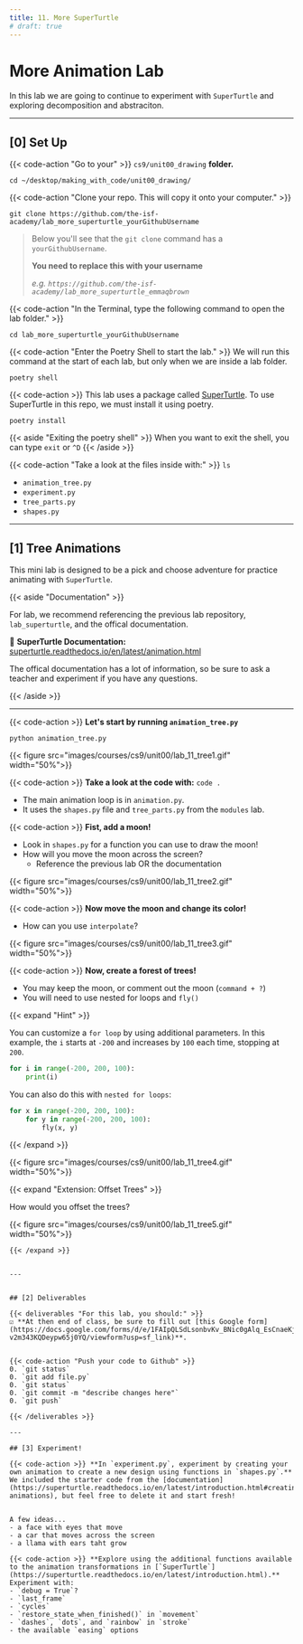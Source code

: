 ```yaml
---
title: 11. More SuperTurtle
# draft: true
---
```


# More Animation Lab

In this lab we are going to continue to experiment with `SuperTurtle` and exploring decomposition and abstraciton.

---


## [0] Set Up



{{< code-action "Go to your" >}} `cs9/unit00_drawing` **folder.**

```shell
cd ~/desktop/making_with_code/unit00_drawing/
```

{{< code-action "Clone your repo. This will copy it onto your computer." >}}  
```shell
git clone https://github.com/the-isf-academy/lab_more_superturtle_yourGithubUsername
```
> Below you'll see that the `git clone` command has a `yourGithubUsername`. 
>
> **You need to replace this with your username**
>
> *e.g. `https://github.com/the-isf-academy/lab_more_superturtle_emmaqbrown`*




{{< code-action "In the Terminal, type the following command to open the lab folder." >}}
```shell
cd lab_more_superturtle_yourGithubUsername
```


{{< code-action "Enter the Poetry Shell to start the lab." >}} We will run this command at the start of each lab, but only when we are inside a lab folder.
```shell
poetry shell
```

{{< code-action >}} This lab uses a package called [SuperTurtle](https://github.com/cproctor/superturtle). To use SuperTurtle in this repo, we must install it using poetry. 
```shell
poetry install
```

{{< aside "Exiting the poetry shell" >}}
When you want to exit the shell, you can type `exit` or `^D`
{{< /aside >}}


{{< code-action "Take a look at the files inside with:" >}} `ls`
- `animation_tree.py`
- `experiment.py`
- `tree_parts.py`
- `shapes.py`



---


## [1] Tree Animations


This mini lab is designed to be a pick and choose adventure for practice animating with `SuperTurtle`.

{{< aside "Documentation" >}}  

For lab, we recommend referencing the previous lab repository, `lab_superturtle`, and the offical documentation. 

📖 **SuperTurtle Documentation:** [superturtle.readthedocs.io/en/latest/animation.html](https://superturtle.readthedocs.io/en/latest/animation.html)

The offical documentation has a lot of information, so be sure to ask a teacher and experiment if you have any questions.

{{< /aside >}}


---

{{< code-action >}} **Let's start by running `animation_tree.py`**
```shell
python animation_tree.py
```

{{< figure src="images/courses/cs9/unit00/lab_11_tree1.gif" width="50%">}}

{{< code-action >}} **Take a look at the code with:** `code .`
- The main animation loop is in `animation.py`. 
- It uses the `shapes.py` file and `tree_parts.py` from the `modules` lab.


{{< code-action >}} **Fist, add a moon!** 
- Look in `shapes.py` for a function you can use to draw the moon!
- How will you move the moon across the screen? 
    - Reference the previous lab OR the documentation

{{< figure src="images/courses/cs9/unit00/lab_11_tree2.gif" width="50%">}}

{{< code-action >}} **Now move the moon and change its color!** 
- How can you use `interpolate`? 

{{< figure src="images/courses/cs9/unit00/lab_11_tree3.gif" width="50%">}}

{{< code-action >}} **Now, create a forest of trees!** 
- You may keep the moon, or comment out the moon (`command + ?`)
- You will need to use nested for loops and `fly()`

{{< expand "Hint" >}}

You can customize a `for loop` by using additional parameters. In this example, the `i` starts at `-200` and increases by `100` each time, stopping at `200`. 


```python
for i in range(-200, 200, 100):
    print(i)
```

You can also do this with `nested for loops`:

```python
for x in range(-200, 200, 100):
    for y in range(-200, 200, 100):
        fly(x, y)
```
{{< /expand >}}

{{< figure src="images/courses/cs9/unit00/lab_11_tree4.gif" width="50%">}}



{{< expand "Extension: Offset Trees" >}}

How would you offset the trees? 

{{< figure src="images/courses/cs9/unit00/lab_11_tree5.gif" width="50%">}}


```
{{< /expand >}}


---


## [2] Deliverables

{{< deliverables "For this lab, you should:" >}}
☑️ **At then end of class, be sure to fill out [this Google form](https://docs.google.com/forms/d/e/1FAIpQLSdLsonbvKv_BNic0gAlq_EsCnaeKj-v2m343KQDeypw65j0YQ/viewform?usp=sf_link)**.


{{< code-action "Push your code to Github" >}} 
0. `git status`
0. `git add file.py`
0. `git status`
0. `git commit -m "describe changes here"` 
0. `git push`

{{< /deliverables >}}

---

## [3] Experiment!

{{< code-action >}} **In `experiment.py`, experiment by creating your own animation to create a new design using functions in `shapes.py`.** We included the starter code from the [documentation](https://superturtle.readthedocs.io/en/latest/introduction.html#creating-animations), but feel free to delete it and start fresh!


A few ideas...
- a face with eyes that move 
- a car that moves across the screen 
- a llama with ears taht grow

{{< code-action >}} **Explore using the additional functions available to the animation transformations in [`SuperTurtle`](https://superturtle.readthedocs.io/en/latest/introduction.html).** Experiment with:
- `debug = True`?
- `last_frame`
- `cycles`
- `restore_state_when_finished()` in `movement`
- `dashes`, `dots`, and `rainbow` in `stroke`
- the available `easing` options
